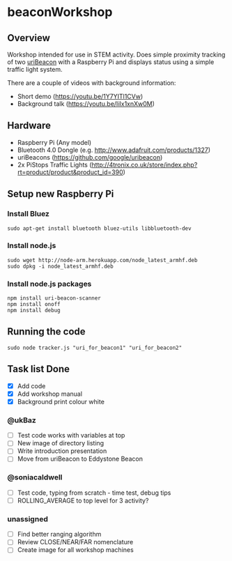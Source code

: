 # beaconWorkshop
## Overview
Workshop intended for use in STEM activity.
Does simple proximity tracking of two [uriBeacon](https://github.com/google/uribeacon) with a Raspberry Pi and displays status using a simple traffic light system.

There are a couple of videos with background information:
- Short demo (https://youtu.be/1Y7YITl1CVw)
- Background talk (https://youtu.be/IiIx1xnXw0M)

## Hardware
- Raspberry Pi (Any model)
- Bluetooth 4.0 Dongle (e.g. http://www.adafruit.com/products/1327)
- uriBeacons (https://github.com/google/uribeacon)
- 2x PiStops Traffic Lights (http://4tronix.co.uk/store/index.php?rt=product/product&product_id=390)

## Setup new Raspberry Pi
### Install Bluez
```
sudo apt-get install bluetooth bluez-utils libbluetooth-dev
```
### Install node.js
```
sudo wget http://node-arm.herokuapp.com/node_latest_armhf.deb
sudo dpkg -i node_latest_armhf.deb
```
### Install node.js packages
```
npm install uri-beacon-scanner
npm install onoff
npm install debug
```

## Running the code
```
sudo node tracker.js "uri_for_beacon1" "uri_for_beacon2"
```

## Task list Done
- [x] Add code
- [x] Add workshop manual
- [x] Background print colour white

### @ukBaz
- [ ] Test code works with variables at top
- [ ] New image of directory listing
- [ ] Write introduction presentation
- [ ] Move from uriBeacon to Eddystone Beacon

### @soniacaldwell
- [ ] Test code, typing from scratch - time test, debug tips
- [ ] ROLLING_AVERAGE to top level for 3 activity?

### unassigned
- [ ] Find better ranging algorithm
- [ ] Review CLOSE/NEAR/FAR nomenclature
- [ ] Create image for all workshop machines